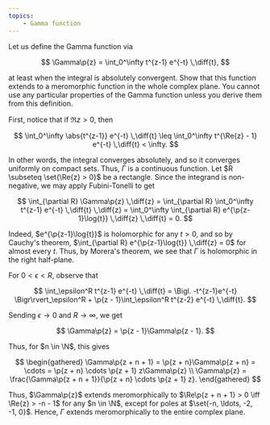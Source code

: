 ```yaml
---
topics:
    - Gamma function
---
```


<problem>

Let us define the Gamma function via

$$
\Gamma\p{z} = \int_0^\infty t^{z-1} e^{-t} \,\diff{t},
$$

at least when the integral is absolutely convergent. Show that this function extends to a meromorphic function in the whole complex plane. You cannot use any particular properties of the Gamma function unless you derive them from this definition.

</problem>

<solution>

First, notice that if $\Re{z} > 0$, then

$$
\int_0^\infty \abs{t^{z-1}} e^{-t} \,\diff{t}
    \leq \int_0^\infty t^{\Re{z} - 1} e^{-t} \,\diff{t}
    < \infty.
$$

In other words, the integral converges absolutely, and so it converges uniformly on compact sets. Thus, $\Gamma$ is a continuous function. Let $R \subseteq \set{\Re{z} > 0}$ be a rectangle. Since the integrand is non-negative, we may apply Fubini-Tonelli to get

$$
\int_{\partial R} \Gamma\p{z} \,\diff{z}
    = \int_{\partial R} \int_0^\infty t^{z-1} e^{-t} \,\diff{t} \,\diff{z}
    = \int_0^\infty \int_{\partial R} e^{\p{z-1}\log{t}} \,\diff{z} \,\diff{t}
    = 0.
$$

Indeed, $e^{\p{z-1}\log{t}}$ is holomorphic for any $t > 0$, and so by Cauchy's theorem, $\int_{\partial R} e^{\p{z-1}\log{t}} \,\diff{z} = 0$ for almost every $t$. Thus, by Morera's theorem, we see that $\Gamma$ is holomorphic in the right half-plane.

For $0 < \epsilon < R$, observe that

$$
\int_\epsilon^R t^{z-1} e^{-t} \,\diff{t}
    = \Bigl. -t^{z-1}e^{-t} \Bigr\rvert_\epsilon^R + \p{z - 1}\int_\epsilon^R t^{z-2} e^{-t} \,\diff{t}.
$$

Sending $\epsilon \to 0$ and $R \to \infty$, we get

$$
\Gamma\p{z} = \p{z - 1}\Gamma\p{z - 1}.
$$

Thus, for $n \in \N$, this gives

$$
\begin{gathered}
    \Gamma\p{z + n + 1}
        = \p{z + n}\Gamma\p{z + n}
        = \cdots
        = \p{z + n} \cdots \p{z + 1} z\Gamma\p{z} \\
    \Gamma\p{z} = \frac{\Gamma\p{z + n + 1}}{\p{z + n} \cdots \p{z + 1} z}.
\end{gathered}
$$

Thus, $\Gamma\p{z}$ extends meromorphically to $\Re\p{z + n + 1} > 0 \iff \Re{z} > -n - 1$ for any $n \in \N$, except for poles at $\set{-n, \ldots, -2, -1, 0}$. Hence, $\Gamma$ extends meromorphically to the entire complex plane.

</solution>
